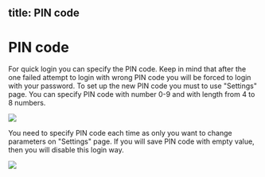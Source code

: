 title: PIN code
---

# PIN code

For quick login you can specify the PIN code. Keep in mind that after the one failed attempt to login with wrong PIN code you will be forced to login with your password. To set up the new PIN code you must to use "Settings" page. You can specify PIN code with number 0-9 and with length from 4 to 8 numbers.

<img src="/images/misc/pin_code.png">

You need to specify PIN code each time as only you want to change parameters on "Settings" page. If you will save PIN code with empty value, then you will disable this login way.

<img src="/images/misc/pin_code_popup.png">
